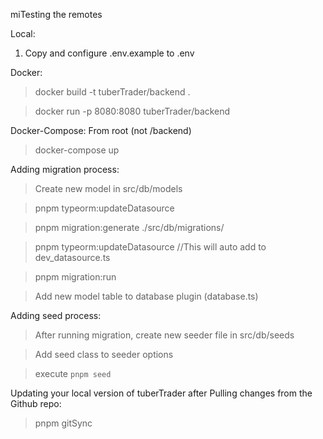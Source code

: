  miTesting the remotes

Local:

1. Copy and configure .env.example to .env

Docker:

> docker build -t tuberTrader/backend .

> docker run -p 8080:8080 tuberTrader/backend

Docker-Compose:
From root (not /backend)

> docker-compose up


Adding migration process:

> Create new model in src/db/models

> pnpm typeorm:updateDatasource

> pnpm migration:generate ./src/db/migrations/<NAMEHERE>

> pnpm typeorm:updateDatasource //This will auto add to dev_datasource.ts

> pnpm migration:run

> Add new model table to database plugin (database.ts)

Adding seed process:
> After running migration, create new seeder file in src/db/seeds

> Add seed class to seeder options

> execute `pnpm seed`

Updating your local version of tuberTrader after Pulling changes from the Github repo:
> pnpm gitSync
  
